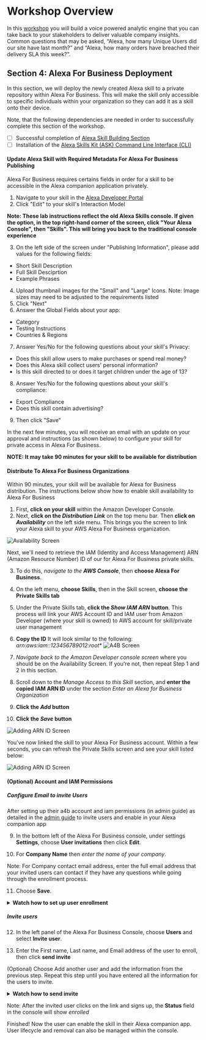 # Workshop Overview
In this [workshop](https://github.com/awslabs/voice-powered-analytics) you will build a voice powered analytic engine that you can take back to your stakeholders to deliver valuable company insights.   Common questions that may be asked, “Alexa, how many Unique Users did our site have last month?” and “Alexa, how many orders have breached their delivery SLA this week?”.


## Section 4: Alexa For Business Deployment
In this section, we will deploy the newly created Alexa skill to a private repository within Alexa For Business.   This will make the skill only accessible to specific individuals within your organization so they can add it as a skill onto their device.  
 
Note, that the following dependencies are needed in order to successfully complete this section of the workshop.

- [ ] Successful completion of [Alexa Skill Building Section](https://github.com/awslabs/voice-powered-analytics/blob/master/README-Alexa.md)
- [ ] Installation of the [Alexa Skills Kit (ASK) Command Line Interface (CLI)](https://developer.amazon.com/docs/smapi/quick-start-alexa-skills-kit-command-line-interface.html)

#### Update Alexa Skill with Required Metadata For Alexa For Business Publishing
Alexa For Business requires certains fields in order for a skill to be accessible in the Alexa companion application privately.  

1. Navigate to your skill in the [Alexa Developer Portal](https://developer.amazon.com/) 
2. Click "Edit" to your skill's Interaction Model  

**Note: These lab instructions reflect the old Alexa Skills console.  If given the option, in the top right-hand corner of the screen, click "Your Alexa Console", then "Skills". This will bring you back to the traditional console experience**   

3. On the left side of the screen under "Publishing Information", please add values for the following fields:
- Short Skill Description
- Full Skill Desciprtion
- Example Phrases
4.  Upload thumbnail images for the "Small" and "Large" Icons. Note: Image sizes may need to be adjusted to the requirements listed
5.  Click "Next"
6. Answer the Global Fields about your app:
- Category
- Testing Instructions
- Countries & Regions
7.  Answer Yes/No for the following questions about your skill's Privacy:
- Does this skill allow users to make purchases or spend real money?
- Does this Alexa skill collect users' personal information?
- Is this skill directed to or does it target children under the age of 13?
8.  Answer Yes/No for the following questions about your skill's compliance:
 - Export Compliance
 - Does this skill contain advertising?
9.  Then click "Save"

In the next few minutes, you will receive an email with an update on your approval and instructions (as shown below) to configure your skill for private access in Alexa For Business.

**NOTE: It may take 90 minutes for your skill to be available for distribution**


#### Distribute To Alexa For Business Organizations

Within 90 minutes, your skill will be available for Alexa for Business distribution.  The instructions below show how to enable skill availability to Alexa For Business
 
 
1. First, **click on your skill** within the Amazon Developer Console. 
2. Next, **click on the *Distribution Link*** on the top menu bar.  Then **click on *Availability*** on the left side menu. 
This brings you the screen to link your Alexa skill to your AWS Alexa For Business organization. 
 
![Availability Screen](https://github.com/awslabs/voice-powered-analytics/blob/master/media/images/a4b_1a.png)
 
Next, we'll need to retrieve the IAM (Identity and Access Management) ARN (Amazon Resource Number) ID of our for Alexa For Business private skills. 
 
3.  To do this, *navigate to the **AWS Console***, then **choose Alexa For Business**. 
4.  On the left menu, **choose Skills**, then in the Skill screen, **choose the Private Skills tab** 
5.  Under the Private Skills tab, **click the *Show IAM ARN* button**.  This process will link your AWS Account ID and IAM user from Amazon Developer (where your skill is owned) to AWS account for skill/private user management 
6.  **Copy the ID** It will look similar to the following: *arn:aws:iam::123456789012:root** 
![A4B Screen](https://github.com/awslabs/voice-powered-analytics/blob/master/media/images/a4b_2a.png) 
 
7. *Navigate back to the Amazon Developer console screen* where you should be on the Availability Screen.  If you're not, then repeat Step 1 and 2 in this section. 
8. Scroll down to the *Manage Access to this Skill* section, and **enter the copied IAM ARN ID** under the section *Enter an Alexa for Business Organization* 
9. **Click the *Add* button** 
10.  **Click the *Save* button** 
 
![Adding ARN ID Screen](https://github.com/awslabs/voice-powered-analytics/blob/master/media/images/a4b_3a.png) 
 
You've now linked the skill to your Alexa For Business account.   Within a few seconds, you can refresh the Private Skills screen and see your skill listed below: 
 
![Adding ARN ID Screen](https://github.com/awslabs/voice-powered-analytics/blob/master/media/images/a4b_4a.png) 
 
#### (Optional) Account and IAM Permissions
##### Configure Email to invite Users 
After setting up their a4b account and iam permissions (in admin guide) as detailed in the [admin guide](https://docs.aws.amazon.com/a4b/latest/ag/manage-users.html) to invite users and enable in your Alexa companion app 
 
9.  In the bottom left of the Alexa For Business console, under settings **Settings**, choose **User invitations** then click **Edit**.
 
10. For **Company Name** then *enter the name of your company*.

Note: For Company contact email address, enter the full email address that your invited users can contact if they have any questions while going through the enrollment process.
 
11. Choose **Save**.
 
<details>
<summary><strong>Watch how to set up user enrollment</strong></summary><p>

![Watch how to set up user enrollment](https://github.com/awslabs/voice-powered-analytics/blob/master/media/images/a4b_6.gif)
</details>

##### Invite users 
12. In the left panel of the Alexa For Business Console, choose **Users** and select **Invite user**.
 
13.  Enter the First name, Last name, and Email address of the user to enroll, then click **send invite**
 
(Optional) Choose Add another user and add the information from the previous step. Repeat this step until you have entered all the information for the users to invite.
<details>
<summary><strong>Watch how to send invite</strong></summary><p>

![Watch how to send invite](https://github.com/awslabs/voice-powered-analytics/blob/master/media/images/a4b_7.gif)
</details>

Note:  After the invited user clicks on the link and signs up, the **Status** field in the console will show *enrolled* 

Finished! Now the user can enable the skill in their Alexa companion app.  User lifecycle and removal can also be managed within the console. 
